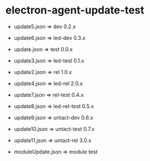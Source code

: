 # electron-agent-update-test
- update5.json => dev 0.2.x
- update6.json => led-dev 0.3.x

- update.json => test 0.0.x
- update3.json => led-test 0.1.x

- update2.json => rel 1.0.x
- update4.json => led-rel 2.0.x

- update7.json => rel-test 0.4.x
- update8.json => led-rel-test 0.5.x

- update9.json => untact-dev 0.6.x
- update10.json => untact-test 0.7.x
- update11.json => untact-rel 3.0.x

- moduleUpdate.json => module test
